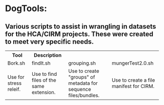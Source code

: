 <h1>DogTools:</h1>
<h2>Various scripts to assist in wrangling in datasets for the HCA/CIRM projects. These were created to meet very specific needs.</h2>

<table>
<tr>
<th>Tool</th>
<th>Description</th>
</tr>
<tr>
<td>Bork.sh</td>
<td>findIt.sh</td> 
<td>grouping.sh</td> 
<td>mungerTest2.0.sh</td>
</tr>
<tr>
<td>Use for stress releif.</td>   
<td>Use to find files of the same extension.</td> 
<td>Use to create "groups" of metadata for sequence files/bundles.</td>
<td>Use to create a file manifest for CIRM.</td>
</tr>
</table>
